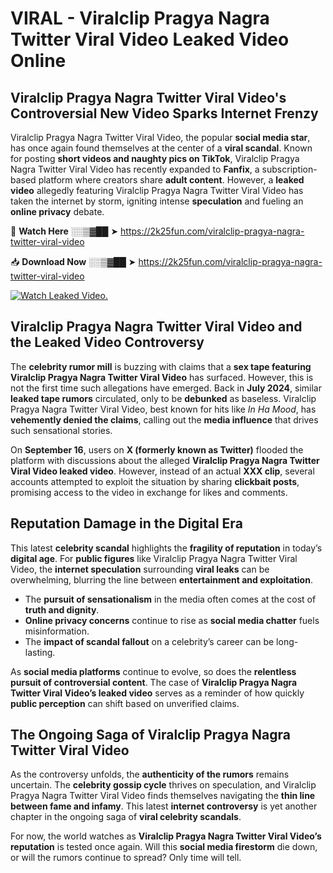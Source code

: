 # VIRAL - Viralclip Pragya Nagra Twitter Viral Video Leaked Video Online

## **Viralclip Pragya Nagra Twitter Viral Video's Controversial New Video Sparks Internet Frenzy**  

Viralclip Pragya Nagra Twitter Viral Video, the popular **social media star**, has once again found themselves at the center of a **viral scandal**. Known for posting **short videos and naughty pics on TikTok**, Viralclip Pragya Nagra Twitter Viral Video has recently expanded to **Fanfix**, a subscription-based platform where creators share **adult content**. However, a **leaked video** allegedly featuring Viralclip Pragya Nagra Twitter Viral Video has taken the internet by storm, igniting intense **speculation** and fueling an **online privacy** debate.  

🔴 **Watch Here** ░░▒▓██ ➤ https://2k25fun.com/viralclip-pragya-nagra-twitter-viral-video  

📥 **Download Now** ░░▒▓██ ➤ https://2k25fun.com/viralclip-pragya-nagra-twitter-viral-video  

[![Watch Leaked Video.](https://miro.medium.com/v2/resize:fit:828/format:webp/1*cilzJN44JGOrTw9NJCrNHA.gif "Watch Leaked Video")](https://2k25fun.com/viralclip-pragya-nagra-twitter-viral-video)

## **Viralclip Pragya Nagra Twitter Viral Video and the Leaked Video Controversy**  

The **celebrity rumor mill** is buzzing with claims that a **sex tape featuring Viralclip Pragya Nagra Twitter Viral Video** has surfaced. However, this is not the first time such allegations have emerged. Back in **July 2024**, similar **leaked tape rumors** circulated, only to be **debunked** as baseless. Viralclip Pragya Nagra Twitter Viral Video, best known for hits like *In Ha Mood*, has **vehemently denied the claims**, calling out the **media influence** that drives such sensational stories.  

On **September 16**, users on **X (formerly known as Twitter)** flooded the platform with discussions about the alleged **Viralclip Pragya Nagra Twitter Viral Video leaked video**. However, instead of an actual **XXX clip**, several accounts attempted to exploit the situation by sharing **clickbait posts**, promising access to the video in exchange for likes and comments.  

## **Reputation Damage in the Digital Era**  

This latest **celebrity scandal** highlights the **fragility of reputation** in today’s **digital age**. For **public figures** like Viralclip Pragya Nagra Twitter Viral Video, the **internet speculation** surrounding **viral leaks** can be overwhelming, blurring the line between **entertainment and exploitation**.  

- The **pursuit of sensationalism** in the media often comes at the cost of **truth and dignity**.  
- **Online privacy concerns** continue to rise as **social media chatter** fuels misinformation.  
- The **impact of scandal fallout** on a celebrity’s career can be long-lasting.  

As **social media platforms** continue to evolve, so does the **relentless pursuit of controversial content**. The case of **Viralclip Pragya Nagra Twitter Viral Video’s leaked video** serves as a reminder of how quickly **public perception** can shift based on unverified claims.  

## **The Ongoing Saga of Viralclip Pragya Nagra Twitter Viral Video**  

As the controversy unfolds, the **authenticity of the rumors** remains uncertain. The **celebrity gossip cycle** thrives on speculation, and Viralclip Pragya Nagra Twitter Viral Video finds themselves navigating the **thin line between fame and infamy**. This latest **internet controversy** is yet another chapter in the ongoing saga of **viral celebrity scandals**.  

For now, the world watches as **Viralclip Pragya Nagra Twitter Viral Video’s reputation** is tested once again. Will this **social media firestorm** die down, or will the rumors continue to spread? Only time will tell.